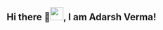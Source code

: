 ## Hi there 👋<img src="C:\Users\DELL\Downloads\Waving Wave GIF - Waving Wave Hand Emoji - Discover & Share GIFs.gif" width="30px">, I am Adarsh Verma! 

<!--
**adarshv2403/adarshv2403** is a ✨ _special_ ✨ repository because its `README.md` (this file) appears on your GitHub profile.

Here are some ideas to get you started:

- 🔭 I’m currently working on ...
- 🌱 I’m currently learning ...
- 👯 I’m looking to collaborate on ...
- 🤔 I’m looking for help with ...
- 💬 Ask me about ...
- 📫 How to reach me: ...
- 😄 Pronouns: ...
- ⚡ Fun fact: ...
-->
